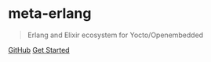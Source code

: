 <!-- ![logo](_media.meta-erlang-logo.svg) -->

# meta-erlang

> Erlang and Elixir ecosystem for Yocto/Openembedded

<!-- insert asciinema or other gif here -->

[GitHub](https://github.com/meta-erlang/meta-erlang) [Get Started](README)
